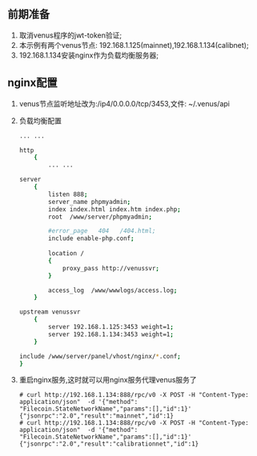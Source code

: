 ## 前期准备

1. 取消venus程序的jwt-token验证;
2. 本示例有两个venus节点: 192.168.1.125(mainnet),192.168.1.134(calibnet);
3. 192.168.1.134安装nginx作为负载均衡服务器;

## nginx配置

1. venus节点监听地址改为:/ip4/0.0.0.0/tcp/3453,文件: ~/.venus/api
   
2. 负载均衡配置

    ```sh
   ... ...

    http
        {
            ... ...

    server
        {
            listen 888;
            server_name phpmyadmin;
            index index.html index.htm index.php;
            root  /www/server/phpmyadmin;

            #error_page   404   /404.html;
            include enable-php.conf;
        
            location /
            {
                proxy_pass http://venussvr;
            }

            access_log  /www/wwwlogs/access.log;
        }

    upstream venussvr
        {
            server 192.168.1.125:3453 weight=1;
            server 192.168.1.134:3453 weight=1;
        }

    include /www/server/panel/vhost/nginx/*.conf;
    }
    ```

3. 重启nginx服务,这时就可以用nginx服务代理venus服务了
    ```
    # curl http://192.168.1.134:888/rpc/v0 -X POST -H "Content-Type: application/json"  -d '{"method": "Filecoin.StateNetworkName","params":[],"id":1}'
    {"jsonrpc":"2.0","result":"mainnet","id":1}
    # curl http://192.168.1.134:888/rpc/v0 -X POST -H "Content-Type: application/json"  -d '{"method": "Filecoin.StateNetworkName","params":[],"id":1}'
    {"jsonrpc":"2.0","result":"calibrationnet","id":1}
    ```
